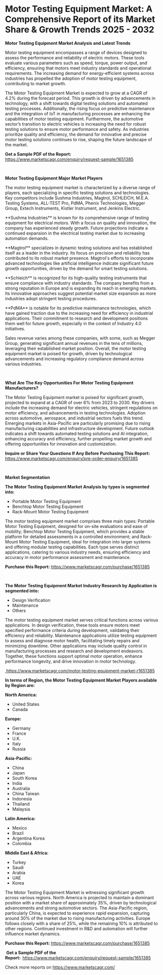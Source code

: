 <p><h1>Motor Testing Equipment Market: A Comprehensive Report of its Market Share & Growth Trends 2025 - 2032</h1></p><p><strong>Motor Testing Equipment Market Analysis and Latest Trends</strong></p>
<p><p>Motor testing equipment encompasses a range of devices designed to assess the performance and reliability of electric motors. These tools evaluate various parameters such as speed, torque, power output, and efficiency, ensuring that motors meet industry standards and operational requirements. The increasing demand for energy-efficient systems across industries has propelled the adoption of motor testing equipment, contributing to market growth.</p><p>The Motor Testing Equipment Market is expected to grow at a CAGR of 4.2% during the forecast period. This growth is driven by advancements in technology, with a shift towards digital testing solutions and automated testing processes. Additionally, the rising focus on predictive maintenance and the integration of IoT in manufacturing processes are enhancing the capabilities of motor testing equipment. Furthermore, the automotive sector’s transition to electric vehicles is increasing the need for robust testing solutions to ensure motor performance and safety. As industries prioritize quality and efficiency, the demand for innovative and precise motor testing solutions continues to rise, shaping the future landscape of the market.</p></p>
<p><strong>Get a Sample PDF of the Report:&nbsp;</strong> <a href="https://www.marketscagr.com/enquiry/request-sample/1651385?utm_campaign=2326&utm_medium=2&utm_source=Github&utm_content=ia&utm_term=17022025&utm_id=motor-testing-equipment">https://www.marketscagr.com/enquiry/request-sample/1651385</a></p>
<p>&nbsp;</p>
<p><strong>Motor Testing Equipment Major Market Players</strong></p>
<p><p>The motor testing equipment market is characterized by a diverse range of players, each specializing in specific testing solutions and technologies. Key competitors include Sushma Industries, Magtrol, SCHLEICH, M.E.A. Testing Systems, ALL-TEST Pro, PdMA, Phenix Technologies, Megger Group, Extech Instruments, Kistler Instrument, and Jenkins Electric.</p><p>**Sushma Industries** is known for its comprehensive range of testing equipment for electrical motors. With a focus on quality and innovation, the company has experienced steady growth. Future projections indicate a continued expansion in the electrical testing market due to increasing automation demands.</p><p>**Magtrol** specializes in dynamic testing solutions and has established itself as a leader in the industry. Its focus on precision and reliability has contributed to its robust market presence. Magtrol's efforts to incorporate advanced technologies like artificial intelligence indicate significant future growth opportunities, driven by the demand for smart testing solutions.</p><p>**Schleich** is recognized for its high-quality testing instruments that ensure compliance with industry standards. The company benefits from a strong reputation in Europe and is expanding its reach in emerging markets. Its innovative approaches suggest potential market size expansion as more industries adopt stringent testing procedures.</p><p>**PdMA** is notable for its predictive maintenance technologies, which have gained traction due to the increasing need for efficiency in industrial applications. Their commitment to research and development positions them well for future growth, especially in the context of Industry 4.0 initiatives.</p><p>Sales revenue varies among these companies, with some, such as Megger Group, generating significant annual revenues in the tens of millions, leveraging their established market position. Overall, the motor testing equipment market is poised for growth, driven by technological advancements and increasing regulatory compliance demand across various industries.</p></p>
<p>&nbsp;</p>
<p><strong>What Are The Key Opportunities For Motor Testing Equipment Manufacturers?</strong></p>
<p><p>The Motor Testing Equipment market is poised for significant growth, projected to expand at a CAGR of over 6% from 2023 to 2030. Key drivers include the increasing demand for electric vehicles, stringent regulations on motor efficiency, and advancements in testing technologies. Adoption across automotive, aerospace, and industrial sectors fuels this trend. Emerging markets in Asia-Pacific are particularly promising due to rising manufacturing capabilities and infrastructure development. Future outlook indicates a shift towards automated testing solutions and AI integration, enhancing accuracy and efficiency, further propelling market growth and offering opportunities for innovation and customization.</p></p>
<p><strong>Inquire or Share Your Questions If Any Before Purchasing This Report:</strong> <a href="https://www.marketscagr.com/enquiry/pre-order-enquiry/1651385?utm_campaign=2326&utm_medium=2&utm_source=Github&utm_content=ia&utm_term=17022025&utm_id=motor-testing-equipment">https://www.marketscagr.com/enquiry/pre-order-enquiry/1651385</a></p>
<p>&nbsp;</p>
<p><strong>Market Segmentation</strong></p>
<p><strong>The Motor Testing Equipment Market Analysis by types is segmented into:</strong></p>
<p><ul><li>Portable Motor Testing Equipment</li><li>Benchtop Motor Testing Equipment</li><li>Rack-Mount Motor Testing Equipment</li></ul></p>
<p><p>The motor testing equipment market comprises three main types: Portable Motor Testing Equipment, designed for on-site evaluations and ease of mobility; Benchtop Motor Testing Equipment, which provides a stable platform for detailed assessments in a controlled environment; and Rack-Mount Motor Testing Equipment, ideal for integration into larger systems and offering modular testing capabilities. Each type serves distinct applications, catering to various industry needs, ensuring efficiency and accuracy in motor performance assessment and maintenance.</p></p>
<p><strong>Purchase this Report:&nbsp;</strong><a href="https://www.marketscagr.com/purchase/1651385?utm_campaign=2326&utm_medium=2&utm_source=Github&utm_content=ia&utm_term=17022025&utm_id=motor-testing-equipment">https://www.marketscagr.com/purchase/1651385</a></p>
<p>&nbsp;</p>
<p><strong>The Motor Testing Equipment Market Industry Research by Application is segmented into:</strong></p>
<p><ul><li>Design Verification</li><li>Maintenance</li><li>Others</li></ul></p>
<p><p>The motor testing equipment market serves critical functions across various applications. In design verification, these tools ensure motors meet specified performance criteria during development, validating their efficiency and reliability. Maintenance applications utilize testing equipment to assess and diagnose motor health, facilitating timely repairs and minimizing downtime. Other applications may include quality control in manufacturing processes and research and development endeavors. Together, these functions support optimal motor operation, enhance performance longevity, and drive innovation in motor technology.</p></p>
<p><a href="https://www.marketscagr.com/motor-testing-equipment-market-r1651385?utm_campaign=2326&utm_medium=2&utm_source=Github&utm_content=ia&utm_term=17022025&utm_id=motor-testing-equipment">&nbsp;https://www.marketscagr.com/motor-testing-equipment-market-r1651385</a></p>
<p><strong>In terms of Region, the Motor Testing Equipment Market Players available by Region are:</strong></p>
<p>
    <p> <strong> North America: </strong>
        <ul>
            <li>United States</li>
            <li>Canada</li>
        </ul>
        </p> 
    <p> <strong> Europe: </strong>
        <ul>
            <li>Germany</li>
            <li>France</li>
            <li>U.K.</li>
            <li>Italy</li>
            <li>Russia</li>
        </ul>
        </p> 
    <p> <strong> Asia-Pacific: </strong>
        <ul>
            <li>China</li>
            <li>Japan</li>
            <li>South Korea</li>
            <li>India</li>
            <li>Australia</li>
            <li>China Taiwan</li>
            <li>Indonesia</li>
            <li>Thailand</li>
            <li>Malaysia</li>
        </ul>
        </p> 
    <p> <strong> Latin America: </strong>
        <ul>
            <li>Mexico</li>
            <li>Brazil</li>
            <li>Argentina Korea</li>
            <li>Colombia</li>
        </ul>
        </p> 
    <p> <strong> Middle East & Africa: </strong>
        <ul>
            <li>Turkey</li>
            <li>Saudi</li>
            <li>Arabia</li>
            <li>UAE</li>
            <li>Korea</li>
        </ul>
    </p>
    </p>
<p><p>The Motor Testing Equipment Market is witnessing significant growth across various regions. North America is projected to maintain a dominant position with a market share of approximately 35%, driven by technological advancements and strong automotive sectors. The Asia-Pacific region, particularly China, is expected to experience rapid expansion, capturing around 30% of the market due to rising manufacturing activities. Europe follows closely with a share of 25%, while the remaining 10% is attributed to other regions. Continued investment in R&D and automation will further influence market dynamics.</p></p>
<p><strong>Purchase this Report: </strong><a href="https://www.marketscagr.com/purchase/1651385?utm_campaign=2326&utm_medium=2&utm_source=Github&utm_content=ia&utm_term=17022025&utm_id=motor-testing-equipment">https://www.marketscagr.com/purchase/1651385</a></p>
<p>&nbsp;<strong>Get a Sample PDF of the Report:&nbsp;&nbsp;</strong><a href="https://www.marketscagr.com/enquiry/request-sample/1651385?utm_campaign=2326&utm_medium=2&utm_source=Github&utm_content=ia&utm_term=17022025&utm_id=motor-testing-equipment">https://www.marketscagr.com/enquiry/request-sample/1651385</a></p>
<p><strong></strong></p>
<p>Check more reports on <a href="https://www.marketscagr.com/?utm_campaign=2326&utm_medium=2&utm_source=Github&utm_content=ia&utm_term=17022025&utm_id=motor-testing-equipment">https://www.marketscagr.com/</a></p>